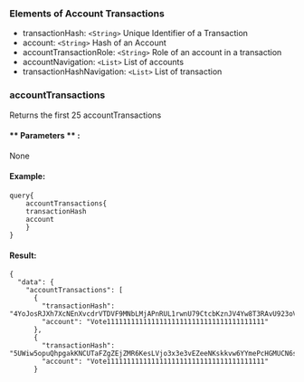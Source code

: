 

### Elements of Account Transactions 
* transactionHash: `<String>` Unique Identifier of a Transaction
* account: `<String>` Hash of an Account
* accountTransactionRole: `<String>` Role of an account in a transaction 
* accountNavigation: `<List>` List of accounts
* transactionHashNavigation: `<List>` List of transaction 

### accountTransactions
Returns the first 25 accountTransactions 

#### ** Parameters ** : 

None

#### Example:
```
query{
	accountTransactions{
    transactionHash
    account
	}
}
```

#### Result:
```
{
  "data": {
    "accountTransactions": [
      {
        "transactionHash": "4YoJosRJXh7XcNEnXvcdrVTDVF9MNbLMjAPnRUL1rwnU79CtcbKznJV4Yw8T3RAvU923oV4DE3XkBhA9BWhdtWeY",
        "account": "Vote111111111111111111111111111111111111111"
      },
      {
        "transactionHash": "5UWiw5opuQhpgakKNCUTaFZgZEjZMR6KesLVjo3x3e3vEZeeNKskkvw6YYmePcHGMUCN6soLgKfnVeA3mFzz5nnj",
        "account": "Vote111111111111111111111111111111111111111"
      }

```



